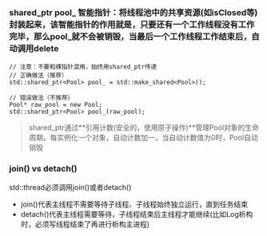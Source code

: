 ### shared_ptr<Pool> pool_ 智能指针：将线程池中的共享资源(如isClosed等)封装起来，该智能指针的作用就是，只要还有一个工作线程没有工作完毕，那么pool_就不会被销毁，当最后一个工作线程工作结束后，自动调用delete
```
// 注意：不要和裸指针混用，始终用shared_ptr传递
// 正确做法（推荐）
std::shared_ptr<Pool> pool_ = std::make_shared<Pool>();

// 错误做法（不推荐）
Pool* raw_pool = new Pool;
std::shared_ptr<Pool> pool_(raw_pool);  
```
> shared_ptr通过**引用计数(安全的，使用原子操作)**管理Pool对象的生命周期，每实例化一个对象，自动计数加一，当自动计数值为0时，Pool自动销毁


### join()  vs  detach()
std::thread必须调用join()或者detach()
- join()代表主线程不需要等待子线程、子线程始终独立运行，直到任务结束
- detach()代表主线程需要等待，子线程结束后主线程才能继续(比如Log析构时，必须写线程结束了再进行析构主进程)